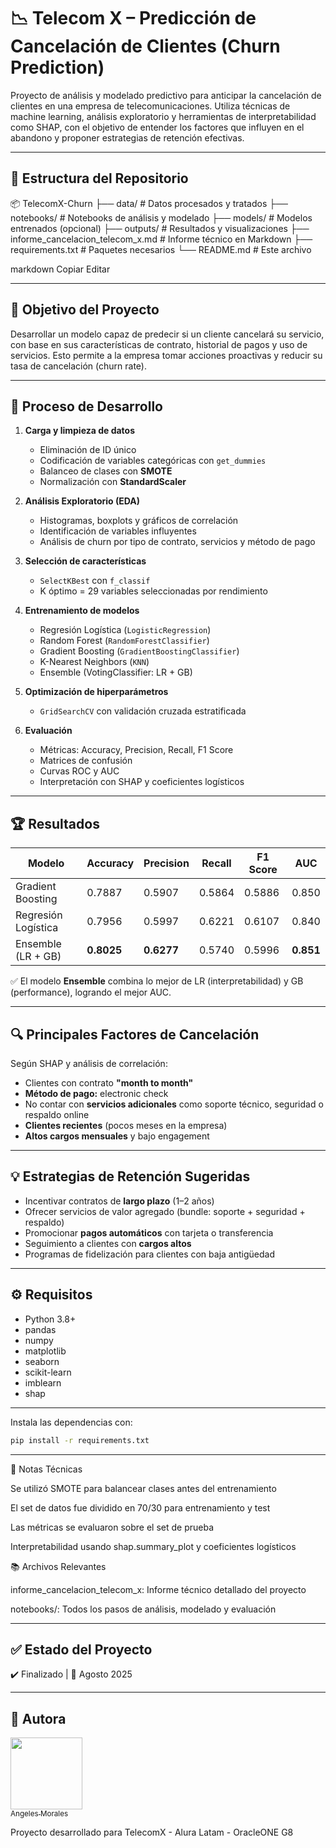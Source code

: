# 📉 Telecom X – Predicción de Cancelación de Clientes (Churn Prediction)

Proyecto de análisis y modelado predictivo para anticipar la cancelación de clientes en una empresa de telecomunicaciones. Utiliza técnicas de machine learning, análisis exploratorio y herramientas de interpretabilidad como SHAP, con el objetivo de entender los factores que influyen en el abandono y proponer estrategias de retención efectivas.

---

## 📁 Estructura del Repositorio

📦 TelecomX-Churn
├── data/ # Datos procesados y tratados
├── notebooks/ # Notebooks de análisis y modelado
├── models/ # Modelos entrenados (opcional)
├── outputs/ # Resultados y visualizaciones
├── informe_cancelacion_telecom_x.md # Informe técnico en Markdown
├── requirements.txt # Paquetes necesarios
└── README.md # Este archivo

markdown
Copiar
Editar

---

## 🧠 Objetivo del Proyecto

Desarrollar un modelo capaz de predecir si un cliente cancelará su servicio, con base en sus características de contrato, historial de pagos y uso de servicios. Esto permite a la empresa tomar acciones proactivas y reducir su tasa de cancelación (churn rate).

---

## 🧪 Proceso de Desarrollo

1. **Carga y limpieza de datos**
   - Eliminación de ID único
   - Codificación de variables categóricas con `get_dummies`
   - Balanceo de clases con **SMOTE**
   - Normalización con **StandardScaler**

2. **Análisis Exploratorio (EDA)**
   - Histogramas, boxplots y gráficos de correlación
   - Identificación de variables influyentes
   - Análisis de churn por tipo de contrato, servicios y método de pago

3. **Selección de características**
   - `SelectKBest` con `f_classif`
   - K óptimo = 29 variables seleccionadas por rendimiento

4. **Entrenamiento de modelos**
   - Regresión Logística (`LogisticRegression`)
   - Random Forest (`RandomForestClassifier`)
   - Gradient Boosting (`GradientBoostingClassifier`)
   - K-Nearest Neighbors (`KNN`)
   - Ensemble (VotingClassifier: LR + GB)

5. **Optimización de hiperparámetros**
   - `GridSearchCV` con validación cruzada estratificada

6. **Evaluación**
   - Métricas: Accuracy, Precision, Recall, F1 Score
   - Matrices de confusión
   - Curvas ROC y AUC
   - Interpretación con SHAP y coeficientes logísticos

---

## 🏆 Resultados

| Modelo                  | Accuracy | Precision | Recall | F1 Score | AUC  |
|-------------------------|----------|-----------|--------|----------|------|
| Gradient Boosting       | 0.7887   | 0.5907    | 0.5864 | 0.5886   | 0.850|
| Regresión Logística     | 0.7956   | 0.5997    | 0.6221 | 0.6107   | 0.840|
| Ensemble (LR + GB)      | **0.8025**| **0.6277**| 0.5740 | 0.5996   | **0.851**|

✅ El modelo **Ensemble** combina lo mejor de LR (interpretabilidad) y GB (performance), logrando el mejor AUC.

---

## 🔍 Principales Factores de Cancelación

Según SHAP y análisis de correlación:

- Clientes con contrato **"month to month"**
- **Método de pago:** electronic check
- No contar con **servicios adicionales** como soporte técnico, seguridad o respaldo online
- **Clientes recientes** (pocos meses en la empresa)
- **Altos cargos mensuales** y bajo engagement

---

## 💡 Estrategias de Retención Sugeridas

- Incentivar contratos de **largo plazo** (1–2 años)
- Ofrecer servicios de valor agregado (bundle: soporte + seguridad + respaldo)
- Promocionar **pagos automáticos** con tarjeta o transferencia
- Seguimiento a clientes con **cargos altos**
- Programas de fidelización para clientes con baja antigüedad

---

## ⚙️ Requisitos

+ Python 3.8+
+ pandas
+ numpy
+ matplotlib
+ seaborn
+ scikit-learn
+ imblearn
+ shap

---

Instala las dependencias con:

```bash
pip install -r requirements.txt

```
----

📌 Notas Técnicas

Se utilizó SMOTE para balancear clases antes del entrenamiento

El set de datos fue dividido en 70/30 para entrenamiento y test

Las métricas se evaluaron sobre el set de prueba

Interpretabilidad usando shap.summary_plot y coeficientes logísticos

📚 Archivos Relevantes

informe_cancelacion_telecom_x: Informe técnico detallado del proyecto

notebooks/: Todos los pasos de análisis, modelado y evaluación

---

## ✅ Estado del Proyecto

✔️ Finalizado | 📅 Agosto 2025

---

## :bow: Autora

[<img src="https://avatars.githubusercontent.com/u/160809137?s=400&u=53819c9e0bceb756b1c959b51623021829b0f8ae&v=4" width=115><br><sub>Angeles Morales</sub>](https://github.com/angelesGladin) 

Proyecto desarrollado para TelecomX - Alura Latam - OracleONE G8

